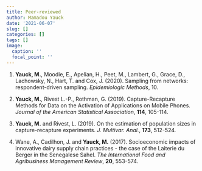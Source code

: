 ```yaml
---
title: Peer-reviewed
author: Mamadou Yauck
date: '2021-06-07'
slug: []
categories: []
tags: []
image:
  caption: ''
  focal_point: ''
---
```


1. **Yauck, M.**, Moodie, E., Apelian, H., Peet, M., Lambert, G., Grace, D., Lachowsky, N., Hart, T. and Cox, J. (2020). Sampling from networks: respondent-driven sampling. *Epidemiologic Methods*, 10.


2. **Yauck, M.**, Rivest L.-P., Rothman, G. (2019). Capture-Recapture Methods for Data on the Activation of Applications on Mobile Phones. *Journal of the American Statistical Association*, **114**, 105-114.

3. **Yauck, M.** and Rivest, L. (2019). On the estimation of population sizes in capture-recapture experiments. *J. Multivar. Anal.*, **173**, 512-524.

4. Wane, A., Cadilhon, J. and **Yauck, M.** (2017). Socioeconomic impacts of innovative dairy supply chain practices - the case of the Laiterie du Berger in the Senegalese Sahel. *The International Food and Agribusiness Management Review*, **20**, 553-574.